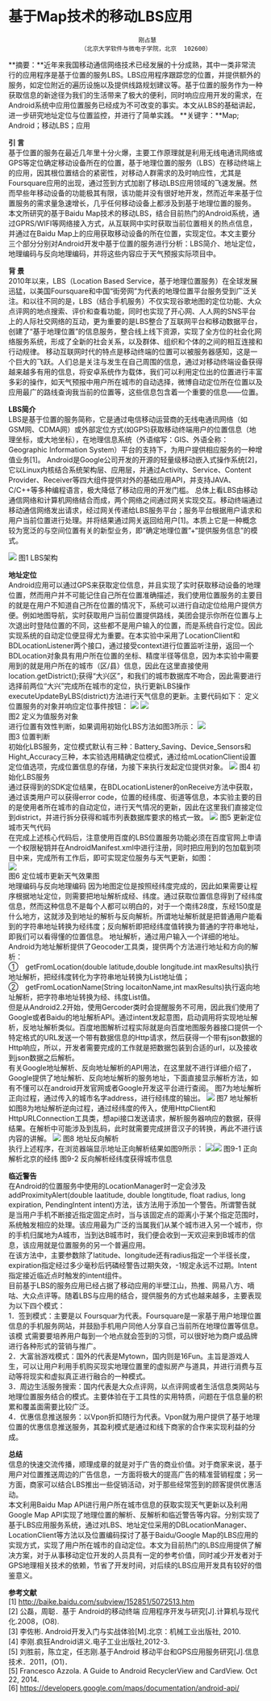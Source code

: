 # 基于Map技术的移动LBS应用
                                        刚占慧
                        （北京大学软件与微电子学院，北京  102600）
**摘要：**近年来我国移动通信网络技术已经发展的十分成熟，其中一类非常流行的应用程序是基于位置的服务LBS。LBS应用程序跟踪您的位置，并提供额外的服务，如定位附近的遍历设施以及提供线路规划建议等。基于位置的服务作为一种获取信息的新途径为我们的生活带来了极大的便利，同时响应应用开发的需求，在Android系统中应用位置服务已经成为不可改变的事实。本文从LBS的基础讲起，进一步研究地址定位与位置监控，并进行了简单实践。
**关键字：**Map; Android；移动LBS；应用

**引 言**  
基于位置的服务在最近几年里十分火爆，主要工作原理就是利用无线电通讯网络或GPS等定位确定移动设备所在的位置，基于地理位置的服务（LBS）在移动终端上的应用，因其根位置结合的紧密性，对移动人群需求的及时响应性，尤其是Foursquare应用的出现，通过签到方式加剧了移动LBS应用领域的飞速发展。然而早些年移动设备的功能极其有限，该功能并没有很好地开发，然而近年来基于位置服务的需求量急速增长，几乎任何移动设备上都涉及到基于地理位置的服务。
本文所研究的基于Baidu Map技术的移动LBS，结合目前热门的Android系统，通过GPRS/WIFI等网络接入方式，从互联网中实时获取当前位置相关的热点信息，并通过在Baidu Map上的应用获取移动设备的所在位置，实现定位。本文主要分三个部分分别对Android开发中基于位置的服务进行分析：LBS简介、地址定位，地理编码与反向地理编码，并将这些内容应于天气预报实际项目中。

**背 景**  
2010年以来，LBS（Location Based Service，基于地理位置服务）在全球发展迅猛，以美国Foursquare和中国“街旁网”为代表的地理位置平台服务受到广泛关注。和以往不同的是，LBS（结合手机服务）不仅实现谷歌地图的定位功能、大众点评网的地点搜索、评价和查看功能，同时也实现了开心网、人人网的SNS平台上的人际社交网络的互动，更为重要的是LBS整合了互联网平台和移动数据平台，创建了“基于地理位置”的信息服务，整合线上线下资源，实现了全方位的社会化网络服务系统，形成了全新的社会关系，以及群体、组织和个体的之间的相互连接和行动规律。
移动互联网时代的特点是移动终端的位置可以被服务器感知，这是一个巨大的飞跃。人们总是关注与发生在自己周围的信息，通过对移动终端设备获得越来越多有用的信息，将安卓系统作为载体，我们可以利用定位出的位置进行丰富多彩的操作，如天气预报中用户所在城市的自动选择，微博自动定位所在位置以及应用最广的路线查询我当前的位置等，这些信息包含着一个重要的信息——位置。

**LBS简介**  
LBS是基于位置的服务简称，它是通过电信移动运营商的无线电通讯网络（如GSM网、CDMA网）或外部定位方式(如GPS)获取移动终端用户的位置信息（地理坐标，或大地坐标），在地理信息系统（外语缩写：GIS、外语全称：Geographic Information System）平台的支持下，为用户提供相应服务的一种增值业务[1]。
Android是Google公司开发的开源的轻量级移动嵌入式操作系统[2]，它以Linux内核结合系统架构层、应用层，并通过Activity、Service、Content Provider、Receiver等四大组件提供对外的基础应用API，并支持JAVA、C/C++等多种编程语言，极大降低了移动应用的开发门槛。
总体上看LBS由移动通信网络和计算机网络结合而成，两个网络之间通过网关实现交互。移动终端通过移动通信网络发出请求，经过网关传递给LBS服务平台；服务平台根据用户请求和用户当前位置进行处理。并将结果通过网关返回给用户[1]。本质上它是一种概念较为宽泛的与空间位置有关的新型业务，即“确定地理位置”+“提供服务信息”的模式。

![](LBS.png)
图1 LBS架构

**地址定位**  
Android应用可以通过GPS来获取定位信息，并且实现了实时获取移动设备的地理位置，然而用户并不可能记住自己所在位置准确描述，我们使用位置服务的主要目的就是在用户不知道自己所在位置的情况下，系统可以进行自动定位给用户提供方便。例如地图导航，实时获取用户当前位置提供路线，美团会提示你所在位置与上次退出时登陆位置的不同，这些都不是用户输入的位置，而是系统自行定位。因此实现系统的自动定位便显得尤为重要。在本实验中采用了LocationClient和BDLocationListener两个接口，通过接受context进行位置监听注册，返回一个BDLocation对象具有用户所在位置的坐标、精度半径等信息，因为本实验中需要用到的就是用户所在的城市（区/县）信息，因此在这里直接使用location.getDistrict();获得“大兴区”，和我们的城市数据库不吻合，因此需要进行选择前两位“大兴”完成所在城市的定位，执行更新LBS操作executeUpdateByLBS(district)方法进行天气信息的更新。主要代码如下：
定义位置服务的对象并响应定位事件按钮：
![](locationDef.png) 
![](locationGet.png)  
图2 定义为值服务对象  
进行位置有效性判断，如果调用初始化LBS方法如图3所示：
![](locationJudge.png)   
图3 位置判断  
初始化LBS服务，定位模式默认有三种：Battery_Saving、Device_Sensors和Hight_Accuracy三种，本实验选用精确定位模式，通过给mLocationClient设置定位值选项，完成位置信息的存储，为接下来执行发起定位提供对象。
![](initLocation.png)
图4 初始化LBS服务  
通过获得到的SDK定位结果，在BDLocationListener的onReceive方法中获取，通过该类用户可以获得error code，位置的经纬度、街道等信息，本实验主要的目的是使用者所在城市的自动定位，进行天气情况的更新，因此在这里我们直接定位到district，并进行拆分获得和城市列表数据库要求的格式一致。
![](updateWeather.png)
图5 更新定位城市天气代码  
在完成上述核心代码后，注意使用百度的LBS位置服务功能必须在百度官网上申请一个权限秘钥并在AndroidManifest.xml中进行注册，同时把应用到的包加载到项目中来，完成所有工作后，即可实现定位服务与天气更新，如图：  
![](updateWeatherResult.png)  
图6 定位城市更新天气效果图  
地理编码与反向地理编码
因为地图定位是按照经纬度完成的，因此如果需要让程序根据地址定位，则需要把地址解析成经、纬度。通过获取位置信息得到了经纬度信息，然而这种信息不是每个人都可以明白的，对于一个南纬28度，东经150度是什么地方，这就涉及到地址的解析与反向解析。所谓地址解析就是把普通用户能看到的字符串地址转换为经纬度；反向解析即把经纬度值转换为普通的字符串地址，即我们可以看得懂的位置信息。
地址解析，通过用户输入一个详细的地址。Android为地址解析提供了Geocoder工具类，提供两个方法进行地址和方向的解析：  
①　getFromLocation(double latitude,double longitude.int maxResults)执行地址解析，把经纬度转化为字符串地址转换为List地址值；  
②　getFromLocationName(String locaitonName,int maxResults)执行返向地址解析，把字符串地址转换为经、纬度List值。  
但是从Android2.2开始，使用Gercoder类时会提醒服务不可用，因此我们使用了Google或者Baidu的地址解析API。通过intent发起意图，启动调用将实现地址解析，反地址解析类似。百度地图解析过程实际就是向百度地图服务器接口提供一个特定格式的URL发送一个带有数据信息的Http请求，然后获得一个带有json数据的Http响应，所以，开发者需要完成的工作就是把数据包装到合适的url，以及接收到json数据之后解析。  
有关Google地址解析、反向地址解析的API用法，在这里就不进行详细介绍了，Google提供了地址解析、反向地址解析的服务地址，下面直接显示解析方法，如有不懂可以在android开发官网或者Google开发这平台进行查阅。
图7为地址解析正向过程，通过传入的城市名字address，进行经纬度的输出。
![](locationJiexi.png)  图7 地址解析  
如图8为地址解析逆向过程，通过经纬度的传入，使用HttpClient和HttpURLConnection工具类，想api接口发送请求，解析服务器响应的数据，获得结果。在解析中可能涉及到乱码，此时就需要完成拼音汉子的转换，再此不进行该内容的讲解。
![](locationRevJiexi.png)  图8 地址反向解析  
执行上述程序，在浏览器端显示地址正向解析结果如图9所示：
![](addressToJingwei.png)![](jingweiToaddress.png)  图9-1 正向解析北京的经纬  图9-2 反向解析经纬度获得城市信息  

**临近警告**  
在Android的位置服务中使用的LocationManager时一定会涉及addProximityAlert(double laatitude, double longtitude, float radius, long expiration, PendingIntent intent)方法，该方法用于添加一个警告。所谓警告就是当用户手机不断接近指定固定点时，当与该固定点的距离小于某个指定范围时，系统触发相应的处理。该应用最为广泛的当属我们从某个城市进入另一个城市，你的手机归属地为A城市，当到达B城市时，我们便会收到一天欢迎来到B城市的信息，该应用就是位置服务的另一个普遍应用。  
在该方法中，主要参数除了latitude、longitude还有radius指定一个半径长度，expiration指定经过多少毫秒后钙磷经警告过期失效，-1规定永远不过期。Intent指定接近临近点时触发的intent组件。  
目前基于LBS的服务应用已经占据了移动应用的半壁江山，热推、网易八方、嘀咕、大众点评等。随着LBS与应用的结合，提供服务的方式也越来越多，主要表现为以下四个模式：  
1．签到模式：主要是以 Foursquar为代表。Foursquare是一家基于用户地理位置信息的手机服务网站，并鼓励手机用户同他人分享自己当前所在地理位置等信息。该模 式需要要培养用户每到一个地点就会签到的习惯，可以很好地为商户或品牌进行各种形式的营销与推广。  
2．大富翁游戏模式：国外的代表是Mytown，国内则是16Fun。主旨是游戏人生，可以让用户利用手机购买现实地理位置里的虚拟房产与道具，并进行消费与互动等将现实和虚拟真正进行融合的一种模式。  
3．周边生活服务搜索：国内代表是大众点评网，以点评网或者生活信息类网站与地理位置服务结合的模式。主要体验在于工具性的实用特质，问题在于信息量的积累和覆盖面需要比较广泛。  
4．优惠信息推送服务：以Vpon折扣随行为代表。Vpon就为用户提供了基于地理位置的优惠信息推送服务，其盈利模式是通过和线下商家的合作来实现利益的分成。  

**总结**  
信息的快速交流传播，顺理成章的就是对于广告的商业价值。对于商家来说，基于用户对位置推送周边的广告信息，一方面将极大的提高广告的精准营销程度；另一方面，商家可以结合LBS推出一些促销活动，对于那些经常签到的顾客提供优惠活动。  
本文利用Baidu Map API进行用户所在城市信息的获取实现天气更新以及利用Google Map API实现了地理位置的解析、反解析和临近警告等内容。分别实现了基于LBS应用服务系统，通过对LBS、地址定位采用的DBLocationManager、LocationClient等方法以及位置编码探讨了基于Baidu/Google Map的LBS应用的实现方式，实现了用户所在城市的自动定位。本文为目前热门的LBS应用提供了解决方案，对于从事移动定位开发的人员具有一定的参考价值，同时减少开发者对于GPS地理相关技术的依赖，节省了开发时间，对后续的LBS应用开发具有较好的借鉴意义。

**参考文献**  
[1] http://baike.baidu.com/subview/152851/5072513.htm  
[2] 公磊，周聪．基于 Android的移动终端 应用程序开发与研究[J].计算机与现代化.2008，(O8).  
[3] 李佐彬. Android开发入门与实战体验[M].北京：机械工业出版社, 2010.  
[4] 李刚.疯狂Android讲义.电子工业出版社,2012-3.  
[5] 刘胜前，陈立定，任志刚.基于Android 移动平台和GPS应用服务研究[J].信息技术．2011，(O1)．  
[5] Francesco Azzola. A Guide to Android RecyclerView and CardView. Oct 22, 2014.  
[6] https://developers.google.com/maps/documentation/android-api/